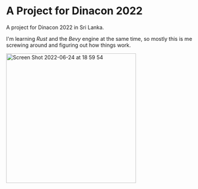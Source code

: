 # A Project for Dinacon 2022

A project for Dinacon 2022 in Sri Lanka. 

I'm learning _Rust_ and the _Bevy_ engine at the same time, so mostly this is me screwing around and figuring out how things work.

<img width="350" alt="Screen Shot 2022-06-24 at 18 59 54" src="https://user-images.githubusercontent.com/2727461/175749634-2366a730-52a4-48bc-b14c-559a14461d40.png">
